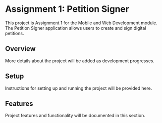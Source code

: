 # Assignment 1: Petition Signer

This project is Assignment 1 for the Mobile and Web Development module. The Petition Signer application allows users to create and sign digital petitions.

## Overview

More details about the project will be added as development progresses.

## Setup

Instructions for setting up and running the project will be provided here.

## Features

Project features and functionality will be documented in this section.